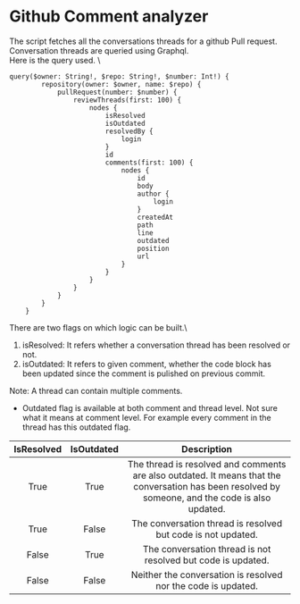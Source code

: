 # Github Comment analyzer
The script fetches all the conversations threads for a github Pull request. 
Conversation threads are queried using Graphql.\
Here is the query used. \
```
query($owner: String!, $repo: String!, $number: Int!) {
        repository(owner: $owner, name: $repo) {
            pullRequest(number: $number) {
                reviewThreads(first: 100) {
                    nodes {
                        isResolved
                        isOutdated
                        resolvedBy {
                            login
                        }
                        id
                        comments(first: 100) {
                            nodes {
                                id
                                body
                                author {
                                    login
                                }
                                createdAt
                                path
                                line
                                outdated
                                position
                                url
                            }
                        }
                    }
                }
            }
        }
    }

```

There are two flags on which logic can be built.\
1. isResolved: It refers whether a conversation thread has been resolved or not.
2. isOutdated: It refers to given comment, whether the code block has been updated since the comment is pulished on previous commit.

Note: A thread can contain multiple comments.
* Outdated flag is available at both comment and thread level. Not sure what it means at comment level. For example every comment in the thread has this outdated flag.


| IsResolved | IsOutdated |                                                                    Description                                                                    |
|:----------:|:----------:|:-------------------------------------------------------------------------------------------------------------------------------------------------:|
|    True    |    True    | The thread is resolved and comments are also outdated. It means that the conversation has been resolved by someone, and the code is also updated. |
|    True    |   False    |                                           The conversation thread is resolved but code is not updated.                                            |
|   False    |    True    |                                           The conversation thread is not resolved but code is updated.                                            |
|   False    |   False    |                                           Neither the conversation is resolved nor the code is updated.                                           |